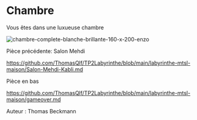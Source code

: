 # Chambre

Vous êtes dans une luxueuse chambre

![chambre-complete-blanche-brillante-160-x-200-enzo](https://user-images.githubusercontent.com/105215900/197832163-6f007771-e909-4b6d-808e-3f474ba33d90.png)

Pièce précédente: Salon Mehdi

https://github.com/ThomasQlf/TP2Labyrinthe/blob/main/labyrinthe-mtsl-maison/Salon-Mehdi-Kabli.md

Pièce en bas

https://github.com/ThomasQlf/TP2Labyrinthe/blob/main/labyrinthe-mtsl-maison/gameover.md

Auteur : Thomas Beckmann

